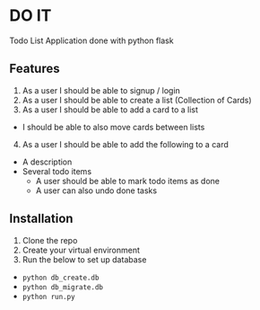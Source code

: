 # DO IT
Todo List Application done with python flask

## Features
1. As a user I should be able to signup / login
2. As a user I should be able to create a list (Collection of Cards)
3. As a user I should be able to add a card to a list
  * I should be able to also move cards between lists
4. As a user I should be able to add the following to a card
  * A description
  * Several todo items
    - A user should be able to mark todo items as done
    - A user can also undo done tasks

## Installation
1. Clone the repo
2. Create your virtual environment
3. Run the below to set up database
  - ```python db_create.db```
  - ```python db_migrate.db```
  - ```python run.py```
